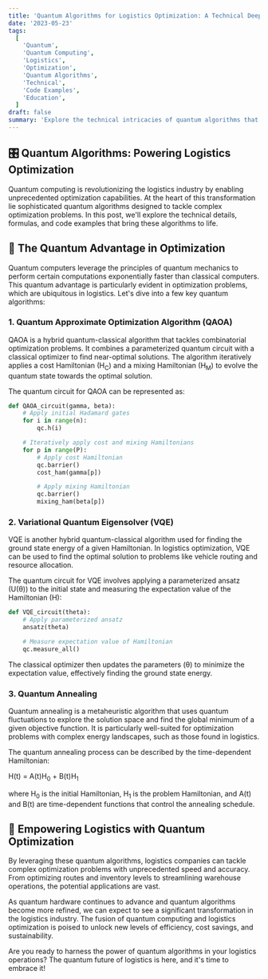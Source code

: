 ```yaml
---
title: 'Quantum Algorithms for Logistics Optimization: A Technical Deep Dive'
date: '2023-05-23'
tags:
  [
    'Quantum',
    'Quantum Computing',
    'Logistics',
    'Optimization',
    'Quantum Algorithms',
    'Technical',
    'Code Examples',
    'Education',
  ]
draft: false
summary: 'Explore the technical intricacies of quantum algorithms that power logistics optimization. Dive into the formulas and code examples that showcase the potential of quantum computing in revolutionizing supply chain management.'
---
```


## 🎛️ Quantum Algorithms: Powering Logistics Optimization

Quantum computing is revolutionizing the logistics industry by enabling unprecedented optimization capabilities. At the heart of this transformation lie sophisticated quantum algorithms designed to tackle complex optimization problems. In this post, we'll explore the technical details, formulas, and code examples that bring these algorithms to life.

## 🧩 The Quantum Advantage in Optimization

Quantum computers leverage the principles of quantum mechanics to perform certain computations exponentially faster than classical computers. This quantum advantage is particularly evident in optimization problems, which are ubiquitous in logistics. Let's dive into a few key quantum algorithms:

### 1. Quantum Approximate Optimization Algorithm (QAOA)

QAOA is a hybrid quantum-classical algorithm that tackles combinatorial optimization problems. It combines a parameterized quantum circuit with a classical optimizer to find near-optimal solutions. The algorithm iteratively applies a cost Hamiltonian (H<sub>C</sub>) and a mixing Hamiltonian (H<sub>M</sub>) to evolve the quantum state towards the optimal solution.

The quantum circuit for QAOA can be represented as:

```python
def QAOA_circuit(gamma, beta):
    # Apply initial Hadamard gates
    for i in range(n):
        qc.h(i)

    # Iteratively apply cost and mixing Hamiltonians
    for p in range(P):
        # Apply cost Hamiltonian
        qc.barrier()
        cost_ham(gamma[p])

        # Apply mixing Hamiltonian
        qc.barrier()
        mixing_ham(beta[p])
```

### 2. Variational Quantum Eigensolver (VQE)

VQE is another hybrid quantum-classical algorithm used for finding the ground state energy of a given Hamiltonian. In logistics optimization, VQE can be used to find the optimal solution to problems like vehicle routing and resource allocation.

The quantum circuit for VQE involves applying a parameterized ansatz (U(θ)) to the initial state and measuring the expectation value of the Hamiltonian (H):

```python
def VQE_circuit(theta):
    # Apply parameterized ansatz
    ansatz(theta)

    # Measure expectation value of Hamiltonian
    qc.measure_all()
```

The classical optimizer then updates the parameters (θ) to minimize the expectation value, effectively finding the ground state energy.

### 3. Quantum Annealing

Quantum annealing is a metaheuristic algorithm that uses quantum fluctuations to explore the solution space and find the global minimum of a given objective function. It is particularly well-suited for optimization problems with complex energy landscapes, such as those found in logistics.

The quantum annealing process can be described by the time-dependent Hamiltonian:

H(t) = A(t)H<sub>0</sub> + B(t)H<sub>1</sub>

where H<sub>0</sub> is the initial Hamiltonian, H<sub>1</sub> is the problem Hamiltonian, and A(t) and B(t) are time-dependent functions that control the annealing schedule.

## 🚀 Empowering Logistics with Quantum Optimization

By leveraging these quantum algorithms, logistics companies can tackle complex optimization problems with unprecedented speed and accuracy. From optimizing routes and inventory levels to streamlining warehouse operations, the potential applications are vast.

As quantum hardware continues to advance and quantum algorithms become more refined, we can expect to see a significant transformation in the logistics industry. The fusion of quantum computing and logistics optimization is poised to unlock new levels of efficiency, cost savings, and sustainability.

Are you ready to harness the power of quantum algorithms in your logistics operations? The quantum future of logistics is here, and it's time to embrace it!
